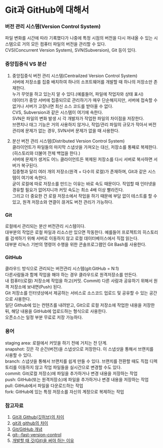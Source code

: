 # Git과 GitHub에 대해서  
  
### 버전 관리 시스템(Version Control System)  
파일 변화를 시간에 따라 기록했다가 나중에 특정 시점의 버전을 다시 꺼내올 수 있는 시스템으로 거의 모든 컴퓨터 파일의 버전을 관리할 수 있다.  
CVS(Concurrent Version System), SVN(Subversion), Git 등이 있다.  
  
  
### 중앙집중식 VS 분산  
1. 중앙집중식 버전 관리 시스템(Centrailzed Version Control System)  
서버에 저장소를 집중 배치하여 하나의 소프트웨어를 개발할 때 하나의 저장소만 존재한다.  
누가 무엇을 하고 있는지 알 수 있다.(예를들어, 파일에 작업자와 상태 표시)  
데이터가 중앙 서버에 집중되므로 관리하기가 매우 단순해지지만, 서버에 접속할 수 없거나 서버가 고장나면 최신 소스 코드를 받아올 수 없다.  
CVS, Subversion과 같은 시스템이 여기에 속한다.  
SVN은 파일의 변화 발생 시 각 개발자가 작업한 파일의 차이점을 저장한다.  
브랜치나 태그 기능은 거의 사용하지 않거나, 작업/관리 파일의 규모가 작아서 버전 관리에 문제가 없는 경우, SVN서버 문제가 없을 때 사용한다.  
  
2. 분산 버전 관리 시스템(Distributed Version Control System)  
클라이언트가 파일들의 마지막 스냅샷을 가져오는 대신, 저장소를 통째로 복제한다.(히스토리와 더불어 전체 백업을 한다.)  
서버에 문제가 생겨도 어느 클라이언트든 복제된 저장소를 다시 서버로 복사하면 서버가 복구된다.  
집중형과 달리 여러 개의 저장소(원격 + 다수의 로컬)가 존재하며, Git과 같은 시스템이 여기에 속한다.  
굳이 로컬에 따로 저장소를 만드는 이유는 바로 속도 때문이다. 작업할 때 인터넷을 경유할 필요가 없어지니까 커밋 속도는 최소 4배 이상 빨라진다.  
그리고 더 중요한 건 로컬 저장소에서 작업을 하기 때문에 부담 없이 테스트를 할 수 있고, 원격 저장소와 연결이 끊겨도 버전 관리가 가능하다.  
  
  
### Git  
로컬에서 관리되는 분산 버전관리 시스템이다.  
대부분의 작업은 로컬 파일과 리소스만 있으면 작동한다. 예를들어 프로젝트의 히스토리를 검색하기 위해 서버로 이동하지 않고 로컬 데이터베이스에서 직접 읽는다.  
대부분 리눅스 기반의 명령어 수행을 위한 콘솔프로그램인 Git Bash를 사용한다.  
  
  
### GitHub  
클라우드 방식으로 관리되는 버전관리 시스템(git:GitHub = N:1)  
다른사람들과 함께 작업을 해야 하는 경우 클라우드로 원격저장소를 만든다.  
내 컴퓨터(로컬) 저장소에 작업을 하고(커밋. Commit) 다른 사람과 공유하기 위해서 원격 저장소에 보내면(Push) 된다.  
Git 저장소를 인터넷상에서 제공하는 서비스로 소스코드 업로드 및 공유할 수 있는 공간으로 사용한다.  
일단 Github에 있는 컨텐츠를 내려받고, Git으로 로컬 저장소에 작업한 내용을 저장한 뒤, 해당 내용을 GitHub에 업로드하는 형식으로 사용한다.  
오픈소스는 일정 부분 무료로 저장 가능하다.  
  
  
### 용어  
staging area: 로컬에서 커밋을 하기 전에 거치는 전 단계.  
snapshot: 깃은 각 순간(버전)을 스냅샷으로 저장한다. 이 스냅샷을 통해서 브랜치를 사용할 수 있다.  
branch: 스냅샷을 통해서 브랜치를 쉽게 만들 수 있다. 브랜치를 전환할 때도 직접 디렉토리를 이동하지 않고 작업 파일들을 실시간으로 변경할 수도 있다.  
commit: Git(로컬 저장소)에 파일을 추가하거나 변경 내용을 저장하는 작업  
push: GitHub(또는 원격저장소)에 파일을 추가하거나 변경 내용을 저장하는 작업  
pull: GitHub에서 파일을 다운로드하는 작업  
fork: GitHub에 있는 특정 저장소를 자신의 계정으로 복제하는 작업  
  
  
### 참고자료  
1. [Git과 Github(깃허브)의 차이](https://codevang.tistory.com/217)  
2. [git과 github의 차이](https://yuja-kong.tistory.com/55)  
3. [Git/GitHub 개념](https://gangju.tistory.com/12)  
4. [git--fast-version-control](https://git-scm.com/book/ko/v2)  
5. [개발할 때 깃(Git)을 써야 하는 이유](http://it.chosun.com/m/svc/article.html?contid=2020092500387)  
